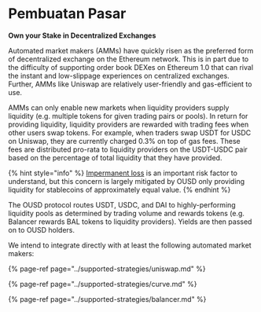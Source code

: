 # Pembuatan Pasar

**Own your Stake in Decentralized Exchanges**

Automated market makers \(AMMs\) have quickly risen as the preferred form of decentralized exchange on the Ethereum network. This is in part due to the difficulty of supporting order book DEXes on Ethereum 1.0 that can rival the instant and low-slippage experiences on centralized exchanges. Further, AMMs like Uniswap are relatively user-friendly and gas-efficient to use.

AMMs can only enable new markets when liquidity providers supply liquidity \(e.g. multiple tokens for given trading pairs or pools\). In return for providing liquidity, liquidity providers are rewarded with trading fees when other users swap tokens. For example, when traders swap USDT for USDC on Uniswap, they are currently charged 0.3% on top of gas fees. These fees are distributed pro-rata to liquidity providers on the USDT-USDC pair based on the percentage of total liquidity that they have provided.

{% hint style="info" %}
[Impermanent loss](https://medium.com/@pintail/uniswap-a-good-deal-for-liquidity-providers-104c0b6816f2) is an important risk factor to understand, but this concern is largely mitigated by OUSD only providing liquidity for stablecoins of approximately equal value.
{% endhint %}

The OUSD protocol routes USDT, USDC, and DAI to highly-performing liquidity pools as determined by trading volume and rewards tokens \(e.g. Balancer rewards BAL tokens to liquidity providers\). Yields are then passed on to OUSD holders.

We intend to integrate directly with at least the following automated market makers:

{% page-ref page="../supported-strategies/uniswap.md" %}

{% page-ref page="../supported-strategies/curve.md" %}

{% page-ref page="../supported-strategies/balancer.md" %}

